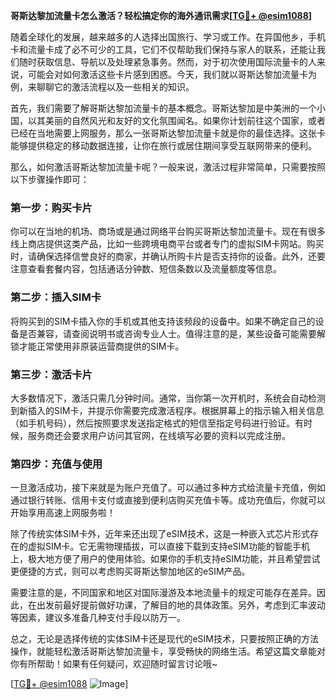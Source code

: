 **哥斯达黎加流量卡怎么激活？轻松搞定你的海外通讯需求[[TG💪+ @esim1088](https://t.me/s/esim1088)]**

随着全球化的发展，越来越多的人选择出国旅行、学习或工作。在异国他乡，手机卡和流量卡成了必不可少的工具，它们不仅帮助我们保持与家人的联系，还能让我们随时获取信息、导航以及处理紧急事务。然而，对于初次使用国际流量卡的人来说，可能会对如何激活这些卡片感到困惑。今天，我们就以哥斯达黎加流量卡为例，来聊聊它的激活流程以及一些相关的知识。

首先，我们需要了解哥斯达黎加流量卡的基本概念。哥斯达黎加是中美洲的一个小国，以其美丽的自然风光和友好的文化氛围闻名。如果你计划前往这个国家，或者已经在当地需要上网服务，那么一张哥斯达黎加流量卡就是你的最佳选择。这张卡能够提供稳定的移动数据连接，让你在旅行或居住期间享受互联网带来的便利。

那么，如何激活哥斯达黎加流量卡呢？一般来说，激活过程非常简单，只需要按照以下步骤操作即可：

### 第一步：购买卡片
你可以在当地的机场、商场或是通过网络平台购买哥斯达黎加流量卡。现在有很多线上商店提供这类产品，比如一些跨境电商平台或者专门的虚拟SIM卡网站。购买时，请确保选择信誉良好的商家，并确认所购卡片是否支持你的设备。此外，还要注意查看套餐内容，包括通话分钟数、短信条数以及流量额度等信息。

### 第二步：插入SIM卡
将购买到的SIM卡插入你的手机或其他支持该频段的设备中。如果不确定自己的设备是否兼容，请查阅说明书或咨询专业人士。值得注意的是，某些设备可能需要解锁才能正常使用非原装运营商提供的SIM卡。

### 第三步：激活卡片
大多数情况下，激活只需几分钟时间。通常，当你第一次开机时，系统会自动检测到新插入的SIM卡，并提示你需要完成激活程序。根据屏幕上的指示输入相关信息（如手机号码），然后按照要求发送指定格式的短信至指定号码进行验证。有时候，服务商还会要求用户访问其官网，在线填写必要的资料以完成注册。

### 第四步：充值与使用
一旦激活成功，接下来就是为账户充值了。可以通过多种方式给流量卡充值，例如通过银行转账、信用卡支付或直接到便利店购买充值卡等。成功充值后，你就可以开始享用高速上网服务啦！

除了传统实体SIM卡外，近年来还出现了eSIM技术，这是一种嵌入式芯片形式存在的虚拟SIM卡。它无需物理插拔，可以直接下载到支持eSIM功能的智能手机上，极大地方便了用户的使用体验。如果你的手机支持eSIM功能，并且希望尝试更便捷的方式，则可以考虑购买哥斯达黎加地区的eSIM产品。

需要注意的是，不同国家和地区对国际漫游及本地流量卡的规定可能存在差异。因此，在出发前最好提前做好功课，了解目的地的具体政策。另外，考虑到汇率波动等因素，建议多准备几种支付手段以防万一。

总之，无论是选择传统的实体SIM卡还是现代的eSIM技术，只要按照正确的方法操作，就能轻松激活哥斯达黎加流量卡，享受畅快的网络生活。希望这篇文章能对你有所帮助！如果有任何疑问，欢迎随时留言讨论哦~

[[TG💪+ @esim1088](https://t.me/s/esim1088) ![Image](https://i.postimg.cc/4NQfJmqS/Snipaste-2025-05-13-00-14-12.png)]
